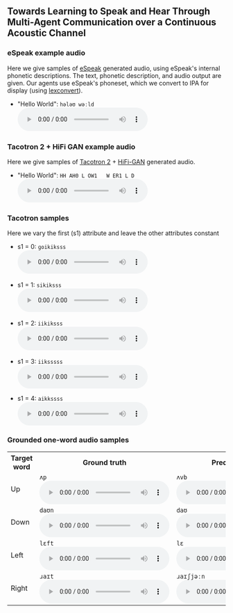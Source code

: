 ## Towards Learning to Speak and Hear Through Multi-Agent Communication over a Continuous Acoustic Channel

### eSpeak example audio
Here we give samples of [eSpeak](http://espeak.sourceforge.net/) generated audio, using eSpeak's internal phonetic descriptions. The text, phonetic description, and audio output are given. Our agents use eSpeak's phoneset, which we convert to IPA for display (using [lexconvert](http://ssb22.user.srcf.net/gradint/lexconvert.html)).

- "Hello World": `hələʊ wəːld`<br>
  <audio controls>
    <source src="assets/audio/hello_world.wav" type="audio/wav">
  </audio>

### Tacotron 2 + HiFi GAN example audio
Here we give samples of [Tacotron 2](https://github.com/NVIDIA/tacotron2) + [HiFi-GAN](https://github.com/jik876/hifi-gan) generated audio.

- "Hello World": `HH AH0 L OW1   W ER1 L D`<br>
  <audio controls>
    <source src="assets/audio/hello_world_taco.wav" type="audio/wav">
  </audio>

### Tacotron samples
Here we vary the first (s1) attribute and leave the other attributes constant

<!-- - Concept 0: `ggn.e:`<br> -->
- s1 = 0: `ɡoikiksss`<br>
  <audio controls>
    <source src="assets/audio/oikiksss.wav" type="audio/wav">
  </audio>
<!-- - Concept 1: `sikiksss`<br> -->
- s1 = 1: `sikiksss`<br>
  <audio controls>
    <source src="assets/audio/sikiksss.wav" type="audio/wav">
  </audio>
<!-- - Concept 2: `iikiksss`<br> -->
- s1 = 2: `iikiksss`<br>
  <audio controls>
    <source src="assets/audio/iikiksss.wav" type="audio/wav">
  </audio>
<!-- - Concept 3: `iiksssss`<br> -->
- s1 = 3: `iiksssss`<br>
  <audio controls>
    <source src="assets/audio/iiksssss.wav" type="audio/wav">
  </audio>

- s1 = 4: `aikkssss`<br>
  <audio controls>
    <source src="assets/audio/aikkssss.wav" type="audio/wav">
  </audio>

<!--
### Ungrounded two-concept audio samples

<table style="left: -50px; width: 120%; position: relative;">
  <tr>
    <td colspan="2" rowspan="2"></td>
    <th colspan="4">s1</th>
  </tr>
  <tr>
    <th>0</th>
    <th>1</th>
    <th>2</th>
    <th>3</th>
  </tr>
  <tr>
    <th rowspan="4">s2</th>
    <th>0</th>
    <td><code>nnʎɣɣx</code><br>
      <audio controls style="width: 175px;">
        <source src="assets/audio/upred2_00.wav" type="audio/wav">
      </audio>
    </td>
    <td><code>ðʎʎççç</code><br>
      <audio controls style="width: 175px;">
        <source src="assets/audio/upred2_10.wav" type="audio/wav">
      </audio>
    </td>
    <td><code>nsspxx</code><br>
      <audio controls style="width: 175px;">
        <source src="assets/audio/upred2_20.wav" type="audio/wav">
      </audio>
    </td>
    <td><code>nnssss</code><br>
      <audio controls style="width: 175px;">
        <source src="assets/audio/upred2_30.wav" type="audio/wav">
      </audio>
    </td>
  </tr>
  <tr>
    <th>1</th>
    <td><code>jʎʎeee</code><br>
      <audio controls style="width: 175px;">
        <source src="assets/audio/upred2_01.wav" type="audio/wav">
      </audio>
    </td>
    <td><code>əəʀʀee</code><br>
      <audio controls style="width: 175px;">
        <source src="assets/audio/upred2_11.wav" type="audio/wav">
      </audio>
    </td>
    <td><code>wwwxxx</code><br>
      <audio controls style="width: 175px;">
        <source src="assets/audio/upred2_21.wav" type="audio/wav">
      </audio>
    </td>
    <td><code>sssəəə</code><br>
      <audio controls style="width: 175px;">
        <source src="assets/audio/upred2_31.wav" type="audio/wav">
      </audio>
    </td>
  </tr>
  <tr>
    <th>2</th>
    <td><code>jjʎʎːː</code><br>
      <audio controls style="width: 175px;">
        <source src="assets/audio/upred2_02.wav" type="audio/wav">
      </audio>
    </td>
    <td><code>ðpʎʎjː</code><br>
      <audio controls style="width: 175px;">
        <source src="assets/audio/upred2_12.wav" type="audio/wav">
      </audio>
    </td>
    <td><code>ðwppçx</code><br>
      <audio controls style="width: 175px;">
        <source src="assets/audio/upred2_22.wav" type="audio/wav">
      </audio>
    </td>
    <td><code>enɣsss</code><br>
      <audio controls style="width: 175px;">
        <source src="assets/audio/upred2_32.wav" type="audio/wav">
      </audio>
    </td>
  </tr>
  <tr>
    <th>3</th>
    <td><code>jjʎːːː</code><br>
      <audio controls style="width: 175px;">
        <source src="assets/audio/upred2_03.wav" type="audio/wav">
      </audio>
    </td>
    <td><code>ɣððpːː</code><br>
      <audio controls style="width: 175px;">
        <source src="assets/audio/upred2_13.wav" type="audio/wav">
      </audio>
    </td>
    <td><code>ɣjxxxp</code><br>
      <audio controls style="width: 175px;">
        <source src="assets/audio/upred2_23.wav" type="audio/wav">
      </audio>
    </td>
    <td><code>ɣssːːː</code><br>
      <audio controls style="width: 175px;">
        <source src="assets/audio/upred2_33.wav" type="audio/wav">
      </audio>
    </td>
  </tr>
</table>-->

### Grounded one-word audio samples

<table>
  <tr>
    <th>Target word</th>
    <th>Ground truth</th>
    <th>Predicted phones</th>
  </tr>
  <tr>
    <td>Up</td>
<!--     <td><code>Vp</code><br> -->
    <td><code>ʌp</code><br>
      <audio controls>
        <source src="assets/audio/es_up.wav" type="audio/wav">
      </audio>
    </td>
<!--     <td><code>VvB</code><br> -->
    <td><code>ʌvb</code><br>
      <audio controls>
        <source src="assets/audio/pred_up.wav" type="audio/wav">
      </audio>
    </td>
  </tr>
  <tr>
    <td>Down</td>
<!--     <td><code>daUn</code><br> -->
    <td><code>daʊn</code><br>
      <audio controls>
        <source src="assets/audio/es_down.wav" type="audio/wav">
      </audio>
    </td>
<!--     <td><code>daU</code><br> -->
    <td><code>daʊ</code><br>
      <audio controls>
        <source src="assets/audio/pred_down.wav" type="audio/wav">
      </audio>
    </td>
  </tr>
  <tr>
    <td>Left</td>
<!--     <td><code>lEft</code><br> -->
    <td><code>lɛft</code><br>
      <audio controls>
        <source src="assets/audio/es_left.wav" type="audio/wav">
      </audio>
    </td>
<!--     <td><code>lE</code><br> -->
    <td><code>lɛ</code><br>
      <audio controls>
        <source src="assets/audio/pred_left.wav" type="audio/wav">
      </audio>
    </td>
  </tr>
  <tr>
    <td>Right</td>
<!--     <td><code>raIt</code><br> -->
    <td><code>ɹaɪt</code><br>
      <audio controls>
        <source src="assets/audio/es_right.wav" type="audio/wav">
      </audio>
    </td>
<!--     <td><code>raISjn</code><br> -->
    <td><code>ɹaɪʃjəːn</code><br>
      <audio controls>
        <source src="assets/audio/pred_right.wav" type="audio/wav">
      </audio>
    </td>
  </tr>
</table>
